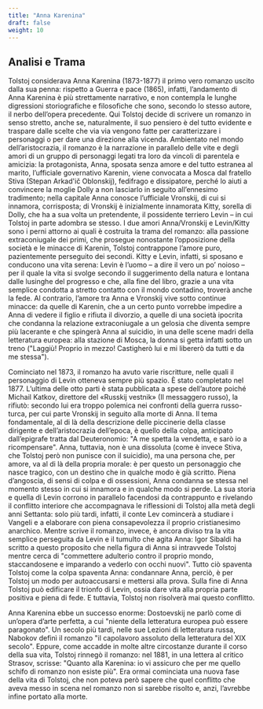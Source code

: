 ```yaml
---
title: "Anna Karenina"
draft: false
weight: 10
---
```


## Analisi e Trama
Tolstoj considerava Anna Karenina (1873-1877) il primo vero romanzo uscito dalla sua penna: rispetto a Guerra e pace (1865), infatti, l’andamento di Anna Karenina è più strettamente narrativo, e non contempla le lunghe digressioni storiografiche e filosofiche che sono, secondo lo stesso autore, il nerbo dell’opera precedente. Qui Tolstoj decide di scrivere un romanzo in senso stretto, anche se, naturalmente, il suo pensiero è del tutto evidente e traspare dalle scelte che via via vengono fatte per caratterizzare i personaggi o per dare una direzione alla vicenda. Ambientato nel mondo dell’aristocrazia, il romanzo è la narrazione in parallelo delle vite e degli amori di un gruppo di personaggi legati tra loro da vincoli di parentela e amicizia: la protagonista, Anna, sposata senza amore e del tutto estranea al marito, l’ufficiale governativo Karenin, viene convocata a Mosca dal fratello Stiva (Stepan Arkad'ič Oblonskij), fedifrago e dissipatore, perché lo aiuti a convincere la moglie Dolly a non lasciarlo in seguito all’ennesimo tradimento; nella capitale Anna conosce l’ufficiale Vronskij, di cui si innamora, corrisposta; di Vronskij è inizialmente innamorata Kitty, sorella di Dolly, che ha a sua volta un pretendente, il possidente terriero Levin – in cui Tolstoj in parte adombra se stesso. I due amori Anna/Vronskij e Levin/Kitty sono i perni attorno ai quali è costruita la trama del romanzo: alla passione extraconiugale dei primi, che prosegue nonostante l’opposizione della società e le minacce di Karenin, Tolstoj contrappone l’amore puro, pazientemente perseguito dei secondi. Kitty e Levin, infatti, si sposano e conducono una vita serena: Levin è l’uomo – a dire il vero un po’ noioso – per il quale la vita si svolge secondo il suggerimento della natura e lontana dalle lusinghe del progresso e che, alla fine del libro, grazie a una vita semplice condotta a stretto contatto con il mondo contadino, troverà anche la fede. Al contrario, l’amore tra Anna e Vronskij vive sotto continue minacce: da quelle di Karenin, che a un certo punto vorrebbe impedire a Anna di vedere il figlio e rifiuta il divorzio, a quelle di una società ipocrita che condanna la relazione extraconiugale a un gelosia che diventa sempre più lacerante e che spingerà Anna al suicidio, in una delle scene madri della letteratura europea: alla stazione di Mosca, la donna si getta infatti sotto un treno ("Laggiù! Proprio in mezzo! Castigherò lui e mi libererò da tutti e da me stessa").

Cominciato nel 1873, il romanzo ha avuto varie riscritture, nelle quali il personaggio di Levin otteneva sempre più spazio. È stato completato nel 1877. L’ultima delle otto parti è stata pubblicata a spese dell’autore poiché Michail Katkov, direttore del «Russkij vestnik» (Il messaggero russo), la rifiutò: secondo lui era troppo polemica nei confronti della guerra russo-turca, per cui parte Vronskij in seguito alla morte di Anna. Il tema fondamentale, al di là della descrizione delle piccinerie della classe dirigente e dell’aristocrazia dell’epoca, è quello della colpa, anticipato dall’epigrafe tratta dal Deuteronomio: "A me spetta la vendetta, e sarò io a ricompensare". Anna, tuttavia, non è una dissoluta (come è invece Stiva, che Tolstoj però non punisce con il suicidio), ma una persona che, per amore, va al di là della propria morale: è per questo un personaggio che nasce tragico, con un destino che in qualche modo è già scritto. Piena d’angoscia, di sensi di colpa e di ossessioni, Anna condanna se stessa nel momento stesso in cui si innamora e in qualche modo si perde. La sua storia e quella di Levin corrono in parallelo facendosi da contrappunto e rivelando il conflitto interiore che accompagnava le riflessioni di Tolstoj alla metà degli anni Settanta: solo più tardi, infatti, il conte Lev comincerà a studiare i Vangeli e a elaborare con piena consapevolezza il proprio cristianesimo anarchico. Mentre scrive il romanzo, invece, è ancora diviso tra la vita semplice perseguita da Levin e il tumulto che agita Anna: Igor Sibaldi ha scritto a questo proposito che nella figura di Anna si intravvede Tolstoj mentre cerca di "commettere adulterio contro il proprio mondo, staccandosene e imparando a vederlo con occhi nuovi". Tutto ciò spaventa Tolstoj come la colpa spaventa Anna: condannare Anna, perciò, è per Tolstoj un modo per autoaccusarsi e mettersi alla prova. Sulla fine di Anna Tolstoj può edificare il trionfo di Levin, ossia dare vita alla propria parte positiva e piena di fede. E tuttavia, Tolstoj non risolverà mai questo conflitto.

Anna Karenina ebbe un successo enorme: Dostoevskij ne parlò come di un’opera d’arte perfetta, a cui "niente della letteratura europea può essere paragonato". Un secolo più tardi, nelle sue Lezioni di letteratura russa, Nabokov definì il romanzo "il capolavoro assoluto della letteratura del XIX secolo". Eppure, come accadde in molte altre circostanze durante il corso della sua vita, Tolstoj rinnegò il romanzo: nel 1881, in una lettera al critico Strasov, scrisse: "Quanto alla Karenina: io vi assicuro che per me quello schifo di romanzo non esiste più". Era ormai cominciata una nuova fase della vita di Tolstoj, che non poteva però sapere che quel conflitto che aveva messo in scena nel romanzo non si sarebbe risolto e, anzi, l’avrebbe infine portato alla morte.